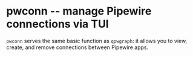 # pwconn -- manage Pipewire connections via TUI

`pwconn` serves the same basic function as `qpwgraph`: it allows you to view, create,
and remove connections between Pipewire apps.


